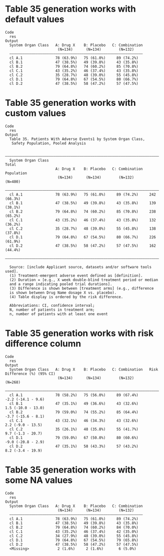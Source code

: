 # Table 35 generation works with default values

    Code
      res
    Output
      System Organ Class   A: Drug X    B: Placebo   C: Combination
                            (N=134)      (N=134)        (N=132)    
      —————————————————————————————————————————————————————————————
      cl A.1               78 (63.9%)   75 (61.0%)     89 (74.2%)  
      cl B.1               47 (38.5%)   49 (39.8%)     43 (35.8%)  
      cl B.2               79 (64.8%)   74 (60.2%)     85 (70.8%)  
      cl C.1               43 (35.2%)   46 (37.4%)     43 (35.8%)  
      cl C.2               35 (28.7%)   48 (39.0%)     55 (45.8%)  
      cl D.1               79 (64.8%)   67 (54.5%)     80 (66.7%)  
      cl D.2               47 (38.5%)   58 (47.2%)     57 (47.5%)  

# Table 35 generation works with custom values

    Code
      res
    Output
      Table 35. Patients With Adverse Events1 by System Organ Class,
       Safety Population, Pooled Analysis
      
      ———————————————————————————————————————————————————————————————————————————
      System Organ Class                                                 Total   
                           A: Drug X    B: Placebo   C: Combination   Population 
                            (N=134)      (N=134)        (N=132)         (N=400)  
      ———————————————————————————————————————————————————————————————————————————
      cl A.1               78 (63.9%)   75 (61.0%)     89 (74.2%)     242 (66.3%)
      cl B.1               47 (38.5%)   49 (39.8%)     43 (35.8%)     139 (38.1%)
      cl B.2               79 (64.8%)   74 (60.2%)     85 (70.8%)     238 (65.2%)
      cl C.1               43 (35.2%)   46 (37.4%)     43 (35.8%)     132 (36.2%)
      cl C.2               35 (28.7%)   48 (39.0%)     55 (45.8%)     138 (37.8%)
      cl D.1               79 (64.8%)   67 (54.5%)     80 (66.7%)     226 (61.9%)
      cl D.2               47 (38.5%)   58 (47.2%)     57 (47.5%)     162 (44.4%)
      ———————————————————————————————————————————————————————————————————————————
      
      Source: [include Applicant source, datasets and/or software tools used].
      (1) Treatment-emergent adverse event defined as [definition].
      (2) Duration = [e.g., X week double-blind treatment period or median
      and a range indicating pooled trial durations].
      (3) Difference is shown between [treatment arms] (e.g., difference
      is shown between Drug Name dosage X vs. placebo).
      (4) Table display is ordered by the risk difference.
      
      Abbreviations: CI, confidence interval;
      N, number of patients in treatment arm;
      n, number of patients with at least one event

# Table 35 generation works with risk difference column

    Code
      res
    Output
      System Organ Class   A: Drug X    B: Placebo   C: Combination   Risk Difference (%) (95% CI)
                            (N=134)      (N=134)        (N=132)                 (N=268)           
      ————————————————————————————————————————————————————————————————————————————————————————————
      cl A.1               78 (58.2%)   75 (56.0%)     89 (67.4%)          -2.2 (-14.1 - 9.6)     
      cl B.1               47 (35.1%)   49 (36.6%)     43 (32.6%)          1.5 (-10.0 - 13.0)     
      cl B.2               79 (59.0%)   74 (55.2%)     85 (64.4%)          -3.7 (-15.6 - 8.1)     
      cl C.1               43 (32.1%)   46 (34.3%)     43 (32.6%)          2.2 (-9.0 - 13.5)      
      cl C.2               35 (26.1%)   48 (35.8%)     55 (41.7%)          9.7 (-1.3 - 20.7)      
      cl D.1               79 (59.0%)   67 (50.0%)     80 (60.6%)          -9.0 (-20.8 - 2.9)     
      cl D.2               47 (35.1%)   58 (43.3%)     57 (43.2%)          8.2 (-3.4 - 19.9)      

# Table 35 generation works with some NA values

    Code
      res
    Output
      System Organ Class   A: Drug X    B: Placebo   C: Combination
                            (N=134)      (N=134)        (N=132)    
      —————————————————————————————————————————————————————————————
      cl A.1               78 (63.9%)   75 (61.0%)     89 (74.2%)  
      cl B.1               47 (38.5%)   49 (39.8%)     43 (35.8%)  
      cl B.2               79 (64.8%)   74 (60.2%)     84 (70.0%)  
      cl C.1               43 (35.2%)   46 (37.4%)     42 (35.0%)  
      cl C.2               34 (27.9%)   48 (39.0%)     55 (45.8%)  
      cl D.1               79 (64.8%)   67 (54.5%)     79 (65.8%)  
      cl D.2               47 (38.5%)   58 (47.2%)     57 (47.5%)  
      <Missing>             2 (1.6%)     2 (1.6%)       6 (5.0%)   

